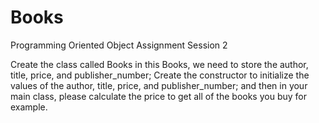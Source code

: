 # Books
Programming Oriented Object Assignment Session 2


Create the class called Books
in this Books, we need to store the author, title, price, and publisher_number;
Create the constructor to initialize the values of the author, title, price, and publisher_number;
and then in your main class, please calculate the price to get all of the books you buy for example.
